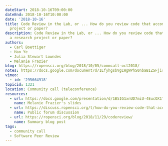 ```yaml
---
dateStart: 2018-10-16T09:00:00
dateEnd: 2018-10-16T10:00:00
date: '2018-10-16'
title: Code Review in the Lab, or ... How do you review code that accompanies a research
  project or paper?
description: Code Review in the Lab, or ... How do you review code that accompanies
  a research project or paper?
authors:
  - Carl Boettiger
  - Hao Ye
  - Julia Stewart Lowndes
  - Melanie Frazier
blog: https://ropensci.org/blog/2018/10/05/commcall-oct2018/
notes: https://docs.google.com/document/d/1LfyhgsbVgLWgWPhS0nbaBIZSFjireEBBSYL4PmhUJis/edit?usp=sharing
vimeo:
  - id: '295664918'
topicid: 1321
location: Community call (teleconference)
resources:
  - url: https://docs.google.com/presentation/d/1B5IG1xnUD7miU-4EucOX1TBmmYGS122nX9t54WbcsqU/edit#slide=id.p
    name: Melanie Frazier's slides
  - url: https://discuss.ropensci.org/t/how-do-you-review-code-that-accompanies-a-research-project-or-paper-help-ropensci-plan-a-community-call/1321
    name: Public forum discussion
  - url: https://ropensci.org/blog/2018/11/29/codereview/
    name: Summary blog post
tags:
  - community call
  - Software Peer Review
---
```

